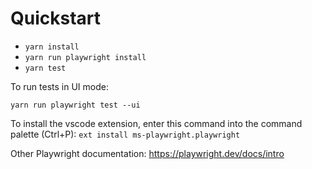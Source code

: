 # Quickstart

- `yarn install`
- `yarn run playwright install`
- `yarn test`

To run tests in UI mode:

`yarn run playwright test --ui`

To install the vscode extension, enter this command into the command palette (Ctrl+P): `ext install ms-playwright.playwright`

Other Playwright documentation: https://playwright.dev/docs/intro